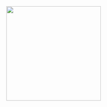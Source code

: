 <img src="https://raw.githubusercontent.com/YabetsBedlu/Instagram-clone/main/path/to/C:\Users\yabet\Downloads\Telegram Desktop\pic1.jpg" width="250">


